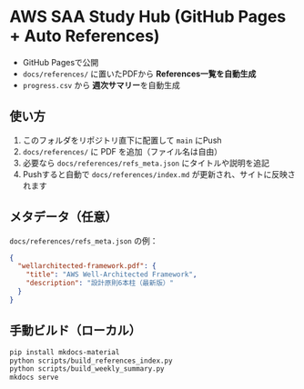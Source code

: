 
# AWS SAA Study Hub (GitHub Pages + Auto References)

- GitHub Pagesで公開
- `docs/references/` に置いたPDFから **References一覧を自動生成**
- `progress.csv` から **週次サマリー**を自動生成

## 使い方
1. このフォルダをリポジトリ直下に配置して `main` にPush
2. `docs/references/` に PDF を追加（ファイル名は自由）
3. 必要なら `docs/references/refs_meta.json` にタイトルや説明を追記
4. Pushすると自動で `docs/references/index.md` が更新され、サイトに反映されます

## メタデータ（任意）
`docs/references/refs_meta.json` の例：
```json
{
  "wellarchitected-framework.pdf": {
    "title": "AWS Well-Architected Framework",
    "description": "設計原則6本柱（最新版）"
  }
}
```

## 手動ビルド（ローカル）
```bash
pip install mkdocs-material
python scripts/build_references_index.py
python scripts/build_weekly_summary.py
mkdocs serve
```
